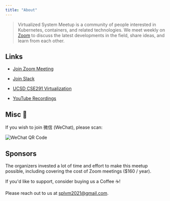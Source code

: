 ```yaml
---
title: "About"
---
```


> Virtualized System Meetup is a community of people interested in Kubernetes, containers, and related technologies. We meet weekly on [Zoom](https://us06web.zoom.us/j/87491153577?pwd=wwALFzPt4YLqs3V7TyUaHON6apmKoI.1) to discuss the latest developments in the field, share ideas, and learn from each other.

## Links

- [Join Zoom Meeting](https://us06web.zoom.us/j/87491153577?pwd=wwALFzPt4YLqs3V7TyUaHON6apmKoI.1)

- [Join Slack](https://join.slack.com/t/splvm/shared_invite/zt-11c7tkyoy-gNOtZWwSZsE2UFOtXBw2Wg)

- [UCSD CSE291 Virtualization](https://cseweb.ucsd.edu/~yiying/cse291-winter22/reading/)

- [YouTube Recordings](https://www.youtube.com/playlist?list=PLUpsD1kYgnngejVkpf446FoNwwgivokkK)

## Misc 📝

If you wish to join 微信 (WeChat), please scan:


![WeChat QR Code](/virtsys-meetup/images/WeChat-03-12.jpg)

## Sponsors

The organizers invested a lot of time and effort to make this meetup possible, including covering the cost of Zoom meetings ($160 / year). 

If you'd like to support, consider buying us a Coffee ☕️! 

Please reach out to us at splvm2021@gmail.com.


